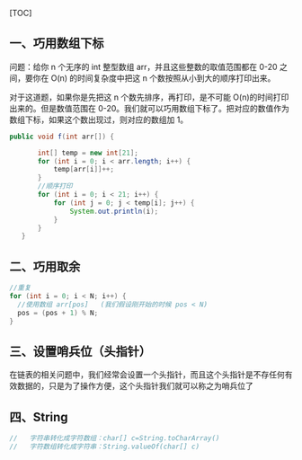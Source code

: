 [TOC]





## 一、巧用数组下标

问题：给你 n 个无序的 int 整型数组 arr，并且这些整数的取值范围都在 0-20 之间，要你在 O(n) 的时间复杂度中把这 n 个数按照从小到大的顺序打印出来。

对于这道题，如果你是先把这 n 个数先排序，再打印，是不可能 O(n)的时间打印出来的。但是数值范围在 0-20。我们就可以巧用数组下标了。把对应的数值作为数组下标，如果这个数出现过，则对应的数组加 1。

```java
public void f(int arr[]) {

       int[] temp = new int[21];
       for (int i = 0; i < arr.length; i++) {
           temp[arr[i]]++;
       }
       //顺序打印
       for (int i = 0; i < 21; i++) {
           for (int j = 0; j < temp[i]; j++) {
               System.out.println(i);
           }
       }
   }
```



## 二、巧用取余

```java
//重复
for (int i = 0; i < N; i++) {
  //使用数组 arr[pos]   (我们假设刚开始的时候 pos < N)
  pos = (pos + 1) % N;
}
```



## 三、设置哨兵位（头指针）

在链表的相关问题中，我们经常会设置一个头指针，而且这个头指针是不存任何有效数据的，只是为了操作方便，这个头指针我们就可以称之为哨兵位了



## 四、String

```Java
//   字符串转化成字符数组：char[] c=String.toCharArray()
//   字符数组转化成字符串：String.valueOf(char[] c)  
```



